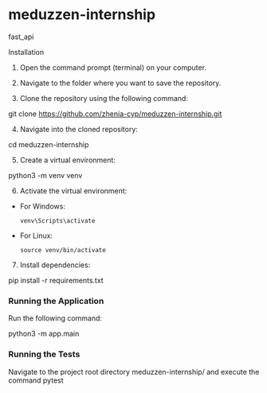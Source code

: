 # meduzzen-internship
fast_api

Installation

1. Open the command prompt (terminal) on your computer.

2. Navigate to the folder where you want to save the repository.

3. Clone the repository using the following command:

git clone https://github.com/zhenia-cyp/meduzzen-internship.git

4. Navigate into the cloned repository:

cd meduzzen-internship

5. Create a virtual environment:

python3 -m venv venv

6. Activate the virtual environment:

- For Windows:

  ```
  venv\Scripts\activate
  ```

- For Linux:

  ```
  source venv/bin/activate
  ```

7. Install dependencies:

pip install -r requirements.txt


### Running the Application


 Run the following command:

python3 -m app.main


### Running the Tests

Navigate to the project root directory meduzzen-internship/ and execute the command pytest
